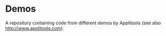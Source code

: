 # Demos
A repository containing code from different demos by Applitools (see also http://www.applitools.com).
